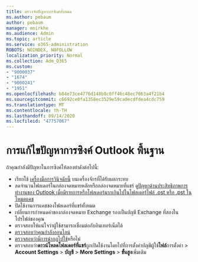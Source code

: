 ```yaml
---
title: ตรวจจับปัญหาการซิงค์ทั้งหมด
ms.author: pebaum
author: pebaum
manager: mnirkhe
ms.audience: Admin
ms.topic: article
ms.service: o365-administration
ROBOTS: NOINDEX, NOFOLLOW
localization_priority: Normal
ms.collection: Adm_O365
ms.custom:
- "9000037"
- "1674"
- "9000241"
- "1951"
ms.openlocfilehash: b84e73ce4776d148b8c0ff46c48ec7663a4f21b4
ms.sourcegitcommit: c6692ce0fa1358ec3529e59ca0ecdfdea4cdc759
ms.translationtype: MT
ms.contentlocale: th-TH
ms.lasthandoff: 09/14/2020
ms.locfileid: "47757067"
---
```

# <a name="basic-outlook-sync-troubleshooting"></a>การแก้ไขปัญหาการซิงค์ Outlook พื้นฐาน

ถ้าคุณกำลังมีปัญหาในการซิงค์ให้ลองทำดังต่อไปนี้:

- เรียกใช้ [เครื่องมือการวินิจฉัยนี้](https://aka.ms/sara-outlooksendreceive) บนเครื่องจักรที่ได้รับผลกระทบ
- ลดจำนวนโฟลเดอร์ในกล่องจดหมายหลักหรือกล่องจดหมายที่แชร์ ดู[ปัญหาด้านประสิทธิภาพการทำงานของ Outlook เมื่อมีรายการหรือโฟลเดอร์มากเกินไปในโฟลเดอร์ไฟล์ .ost หรือ .pst ในโหมดแคช](https://support.microsoft.com/help/2768656/outlook-performance-issues-when-there-are-too-many-items-or-folders-in)
- ปิดใช้งานการแคชของโฟลเดอร์ที่แชร์ทั้งหมด
- เปลี่ยนการกำหนดค่าของกล่องจดหมาย Exchange รองเป็นบัญชี Exchange ที่สองในโปรไฟล์ของคุณ
- ตรวจสอบให้แน่ใจว่าผู้ใช้สามารถเชื่อมต่อกับอินเทอร์เน็ตได้ 
- [ตรวจสอบว่าคุณกำลังออนไลน์](https://support.office.com/article/2460e4a8-16c7-47fc-b204-b1549275aac9)
- [ตรวจสอบว่ามีการนำกฎไปใช้](https://support.office.com/article/C24F5DEA-9465-4DF4-AD17-A50704D66C59)หรือไม่
- ตรวจสอบว่า**ดาวน์โหลดโฟลเดอร์ที่แชร์**ถูกเปิดใช้งานโดยไปที่การตั้งค่าบัญชีผู้ใช้**ไฟล์**การตั้งค่า  >  **Account Settings**  >  **บัญชี**  >  **More Settings**  >  **ขั้นสูง**เพิ่มเติม

